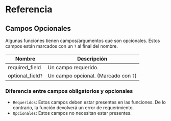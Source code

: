 # Referencia

## Campos Opcionales

Algunas funciones tienen campos/argumentos que son opcionales. Estos campos están marcados con un `?` al final del nombre.

| Nombre            | Descripción                          |
| ----------------- | ------------------------------------ |
| required_field    | Un campo requerido.                  |
| optional_field`?` | Un campo opcional. (Marcado con `?`) |

### Diferencia entre campos obligatorios y opcionales

- `Requeridos`: Estos campos deben estar presentes en las funciones. De lo contrario, la función devolverá un error de requerimiento.
- `Opcionales`: Estos campos no necesitan estar presentes.
